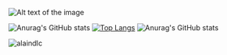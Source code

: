 

![Alt text of the image](https://github.com/user-attachments/assets/70ccf182-5fc6-48de-8321-19c9bc7e25a8)



![Anurag's GitHub stats](https://github-readme-stats.vercel.app/api?username=alainDLC&show_icons=true&theme=dark)
[![Top Langs](https://github-readme-stats.vercel.app/api/top-langs/?username=alainDLC)](https://github.com/anuraghazra/github-readme-stats)
 ![Anurag's GitHub stats](https://github-profile-trophy.vercel.app/?username=alainDLC&row=2&column=2)

<p><img align="center" src="https://github-readme-streak-stats.herokuapp.com/?user=alaindlc&theme=dark" alt="alaindlc" /></p>


